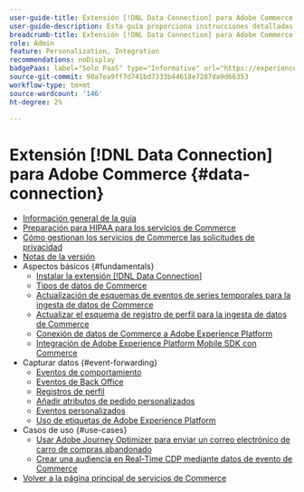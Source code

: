 ```yaml
---
user-guide-title: Extensión [!DNL Data Connection] para Adobe Commerce
user-guide-description: Esta guía proporciona instrucciones detalladas para usar la extensión  [!DNL Data Connection] para Adobe Commerce.
breadcrumb-title: Extensión [!DNL Data Connection] para Adobe Commerce
role: Admin
feature: Personalization, Integration
recommendations: noDisplay
badgePaas: label="Solo PaaS" type="Informative" url="https://experienceleague.adobe.com/es/docs/commerce/user-guides/product-solutions" tooltip="Se aplica solo a proyectos de Adobe Commerce en la nube (infraestructura PaaS administrada por Adobe) y a proyectos locales."
source-git-commit: 98a7ea9ff7d741bd7333b44618e7287da9d66353
workflow-type: tm+mt
source-wordcount: '146'
ht-degree: 2%

---
```



# Extensión [!DNL Data Connection] para Adobe Commerce {#data-connection}

- [Información general de la guía](overview.md)
- [Preparación para HIPAA para los servicios de Commerce](hipaa-readiness.md)
- [Cómo gestionan los servicios de Commerce las solicitudes de privacidad](handle-privacy-request.md)
- [Notas de la versión](release-notes.md)
- Aspectos básicos {#fundamentals}
   - [Instalar la extensión  [!DNL Data Connection] ](install.md)
   - [Tipos de datos de Commerce](data-ingestion.md)
   - [Actualización de esquemas de eventos de series temporales para la ingesta de datos de Commerce](update-xdm.md)
   - [Actualizar el esquema de registro de perfil para la ingesta de datos de Commerce](profile-data.md)
   - [Conexión de datos de Commerce a Adobe Experience Platform](connect-data.md)
   - [Integración de Adobe Experience Platform Mobile SDK con Commerce](mobile-sdk-epc.md)
- Capturar datos {#event-forwarding}
   - [Eventos de comportamiento](events.md)
   - [Eventos de Back Office](events-backoffice.md)
   - [Registros de perfil](events-profilerecord.md)
   - [Añadir atributos de pedido personalizados](custom-attributes.md)
   - [Eventos personalizados](custom-events.md)
   - [Uso de etiquetas de Adobe Experience Platform](using-tags.md)
- Casos de uso {#use-cases}
   - [Usar Adobe Journey Optimizer para enviar un correo electrónico de carro de compras abandonado](using-ajo.md)
   - [Crear una audiencia en Real-Time CDP mediante datos de evento de Commerce](create-audience.md)
- [Volver a la página principal de servicios de Commerce](https://experienceleague.adobe.com/docs/commerce/user-guides/home.html?lang=es)

